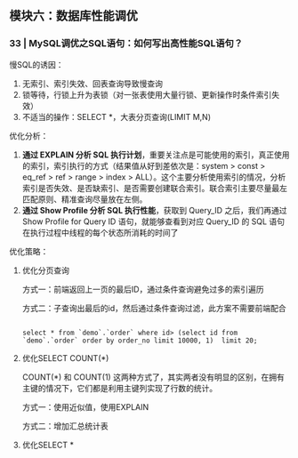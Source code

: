 ## 模块六：数据库性能调优

### 33 | MySQL调优之SQL语句：如何写出高性能SQL语句？

慢SQL的诱因：

1. 无索引、索引失效、回表查询导致慢查询
2. 锁等待，行锁上升为表锁（对一张表使用大量行锁、更新操作时条件索引失效）
3. 不适当的操作：SELECT *，大表分页查询(LIMIT M,N)



优化分析：

1. **通过 EXPLAIN 分析 SQL 执行计划**，重要关注点是可能使用的索引，真正使用的索引，索引执行的方式（结果值从好到差依次是：system > const > eq_ref > ref > range > index > ALL）。这个主要分析使用索引的情况，分析索引是否失效、是否缺索引、是否需要创建联合索引。联合索引主要尽量最左匹配原则、精准查询尽量放在左侧。
2. **通过 Show Profile 分析 SQL 执行性能**，获取到 Query_ID 之后，我们再通过 Show Profile for Query ID 语句，就能够查看到对应 Query_ID 的 SQL 语句在执行过程中线程的每个状态所消耗的时间了



优化策略：

1. 优化分页查询

   方式一：前端返回上一页的最后ID，通过条件查询避免过多的索引遍历

   方式二：子查询出最后的id，然后通过条件查询过滤，此方案不需要前端配合

   ```
   
   select * from `demo`.`order` where id> (select id from `demo`.`order` order by order_no limit 10000, 1)  limit 20;

2. 优化SELECT COUNT(*)

   COUNT(*) 和 COUNT(1) 这两种方式了，其实两者没有明显的区别，在拥有主键的情况下，它们都是利用主键列实现了行数的统计。

   方式一：使用近似值，使用EXPLAIN

   方式二：增加汇总统计表

3. 优化SELECT *